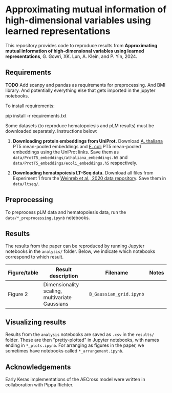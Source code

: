 # Approximating mutual information of high-dimensional variables using learned representations

This repository provides code to reproduce results from **Approximating mutual information of high-dimensional variables using learned representations**, G. Gowri, XK. Lun, A. Klein, and P. Yin, 2024.

## Requirements


**TODO** Add scanpy and pandas as requirements for preprocessing. And BMI library. And potentially everything else that gets imported in the jupyter notebooks.

To install requirements:

pip install -r requirements.txt

Some datasets (to reproduce hematopoiesis and pLM results) must be downloaded separately. Instructions below:

1. **Downloading protein embeddings from UniProt.** Download [A. thaliana](https://ftp.uniprot.org/pub/databases/uniprot/current_release/knowledgebase/embeddings/UP000006548_3702/per-protein.h5) PT5 mean-pooled embeddings and [E. coli](https://ftp.uniprot.org/pub/databases/uniprot/current_release/knowledgebase/embeddings/UP000000625_83333/per-protein.h5) PT5 mean-pooled embeddings using the UniProt links. Save them as `data/ProtT5_embeddings/athaliana_embeddings.h5` and `data/ProtT5_embeddings/ecoli_embeddings.h5` respectively.

2. **Downloading hematopoiesis LT-Seq data.** Download all files from Experiment 1 from the [Weinreb et al., 2020 data repository](https://github.com/AllonKleinLab/paper-data/tree/master/Lineage_tracing_on_transcriptional_landscapes_links_state_to_fate_during_differentiation). Save them in `data/ltseq/`.

## Preprocessing

To preprocess pLM data and hematopoiesis data, run the `data/*_preprocessing.ipynb` notebooks.

## Results

The results from the paper can be reproduced by running Jupyter notebooks in the `analysis/` folder. Below, we indicate which notebooks correspond to which result.

| Figure/table | Result description | Filename | Notes |
|--------------|--------------------|----------|-------|
| Figure 2     | Dimensionality scaling, multivariate Gaussians | `B_Gaussian_grid.ipynb` | |

## Visualizing results

Results from the `analysis` notebooks are saved as `.csv` in the `results/` folder. These are then "pretty-plotted" in Jupyter notebooks, with names ending in `*_plots.ipynb`. For arranging as figures in the paper, we sometimes have notebooks called `*_arrangement.ipynb`.

## Acknowledgements

Early Keras implementations of the AECross model were written in collaboration with Pippa Richter. 